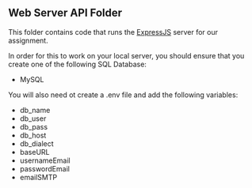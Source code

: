 ## Web Server API Folder

This folder contains code that runs the [ExpressJS](https://expressjs.com/) server for our assignment.

In order for this to work on your local server, you should ensure that you create one of the following SQL Database:

- MySQL

You will also need ot create a .env file and add the following variables:

- db_name
- db_user
- db_pass
- db_host
- db_dialect
- baseURL
- usernameEmail
- passwordEmail
- emailSMTP
